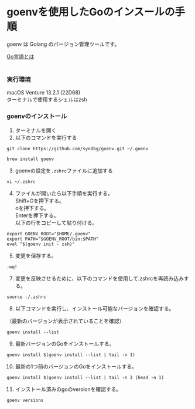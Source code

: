 # goenvを使用したGoのインスールの手順

goenv は Golang のバージョン管理ツールです。  

[Go言語とは](https://hnavi.co.jp/knowledge/blog/go/)  
<br>

### 実行環境
macOS Venture 13.2.1 (22D68)  
ターミナルで使用するシェルはzsh  

### goenvのインストール

1. ターミナルを開く
2. 以下のコマンドを実行する

```
git clone https://github.com/syndbg/goenv.git ~/.goenv
```
```
brew install goenv
```

3. goenvの設定を`.zshrc`ファイルに追加する

```
vi ~/.zshrc
```


4. ファイルが開いたら以下手順を実行する。<br>
Shift+Gを押下する。  
oを押下する。  
Enterを押下する。  
以下の行をコピーして貼り付ける。
```
export GOENV_ROOT="$HOME/.goenv"
export PATH="$GOENV_ROOT/bin:$PATH"
eval "$(goenv init - zsh)"
```

5. 変更を保存する。
```
:wq!
```

7. 変更を反映させるために、以下のコマンドを使用して.zshrcを再読み込みする。
 ```
 source -/.zshrc
 ```
8. 以下コマンドを実行し、インストール可能なバージョンを確認する。

（最新のバージョンが表示されていることを確認）
```
goenv install --list
```

9. 最新バージョンのGoをインストールする。
```
goenv install $(goenv install --list | tail -n 1)
```
10. 最新の1つ前のバージョンのGoをインストールする。
```
goenv install $(goenv install --list | tail -n 2 |head -n 1)
```

11. インストール済みのgoのversionを確認する。
```
goenv versions
```



